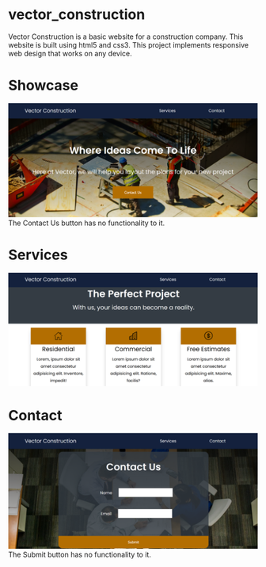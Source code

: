 # vector_construction
Vector Construction is a basic website for a construction company. This website is built using html5 and css3. This project implements responsive web design that works on any device.

# Showcase
![](preview/showcase.png)
The Contact Us button has no functionality to it.

# Services
![](preview/services.png)

# Contact
![](preview/contact.png)
The Submit button has no functionality to it.
